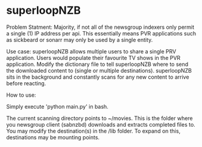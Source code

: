 # superloopNZB

Problem Statment: Majority, if not all of the newsgroup indexers only permit a single (1) IP address per api. This essentially means PVR applications such as sickbeard or sonarr may only be used by a single entity.

Use case: superloopNZB allows multiple users to share a single PRV application. Users would populate their favourite TV shows in the PVR application. Modify the dictionary file to tell superloopNZB where to send the downloaded content to (single or multiple destinations). superloopNZB sits in the background and constantly scans for any new content to arrive before reacting.

How to use:

Simply execute 'python main.py' in bash.

The current scanning directory points to ~/movies. This is the folder where you newsgroup client (sabnzbd) downloads and extracts completed files to. You may modify the destination(s) in the /lib folder. To expand on this, destinations may be mounting points.
